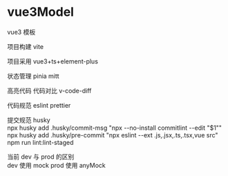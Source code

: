 # vue3Model

vue3 模板

项目构建 vite

项目采用 vue3+ts+element-plus

状态管理 pinia mitt

高亮代码 代码对比 v-code-diff

代码规范 eslint prettier

提交规范 husky  
npx husky add .husky/commit-msg "npx --no-install commitlint --edit "$1""  
npx husky add .husky/pre-commit "npx eslint --ext .js,.jsx,.ts,.tsx,vue src"  
npm run lint:lint-staged

当前 dev 与 prod 的区别  
dev 使用 mock
prod 使用 anyMock
